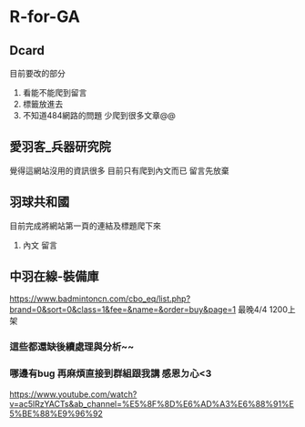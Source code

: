 # R-for-GA
## Dcard
目前要改的部分
1. 看能不能爬到留言
2. 標籤放進去
3. 不知道484網路的問題 少爬到很多文章@@

## 愛羽客_兵器研究院
覺得這網站沒用的資訊很多 目前只有爬到內文而已 留言先放棄

## 羽球共和國
目前完成將網站第一頁的連結及標題爬下來
1. 內文 留言

## 中羽在線-裝備庫
https://www.badmintoncn.com/cbo_eq/list.php?brand=0&sort=0&class=1&fee=&name=&order=buy&page=1
最晚4/4 1200上架


### 這些都還缺後續處理與分析~~
### 哪邊有bug 再麻煩直接到群組跟我講 感恩ㄉ心<3

https://www.youtube.com/watch?v=ac5lRzYACTs&ab_channel=%E5%8F%8D%E6%AD%A3%E6%88%91%E5%BE%88%E9%96%92
